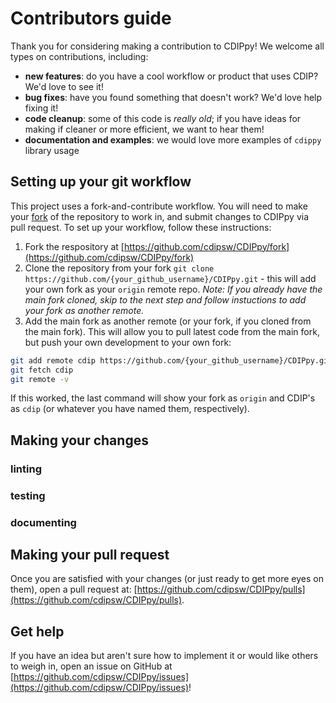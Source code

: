 # Contributors guide
Thank you for considering making a contribution to CDIPpy! We welcome all types on contributions, including:

- **new features**: do you have a cool workflow or product that uses CDIP? We'd love to see it!
- **bug fixes**: have you found something that doesn't work? We'd love help fixing it!
- **code cleanup**: some of this code is *really old*; if you have ideas for making if cleaner or more efficient, we want to hear them!
- **documentation and examples**: we would love more examples of `cdippy` library usage

## Setting up your git workflow
This project uses a fork-and-contribute workflow. You will need to make your [fork](https://github.com/cdipsw/CDIPpy/fork) of the repository to work in, and submit changes to CDIPpy via pull request. To set up your workflow, follow these instructions:

1. Fork the respository at [https://github.com/cdipsw/CDIPpy/fork](https://github.com/cdipsw/CDIPpy/fork)
2. Clone the repository from  your fork `git clone https://github.com/{your_github_username}/CDIPpy.git` - this will add your own fork as your `origin` remote repo. *Note: If you already have the main fork cloned, skip to the next step and follow instuctions to add your fork as another remote.*
3. Add the main fork as another remote (or your fork, if you cloned from the main fork). This will allow you to pull latest code from the main fork, but push your own development to your own fork:  
```bash
git add remote cdip https://github.com/{your_github_username}/CDIPpy.git
git fetch cdip
git remote -v
```
If this worked, the last command will show your fork as `origin` and CDIP's as `cdip` (or whatever you have named them, respectively).

## Making your changes


### linting

### testing

### documenting

## Making your pull request
Once you are satisfied with your changes (or just ready to get more eyes on them), open a pull request at: [https://github.com/cdipsw/CDIPpy/pulls](https://github.com/cdipsw/CDIPpy/pulls).


## Get help
If you have an idea but aren't sure how to implement it or would like others to weigh in, open an issue on GitHub at [https://github.com/cdipsw/CDIPpy/issues](https://github.com/cdipsw/CDIPpy/issues)!
